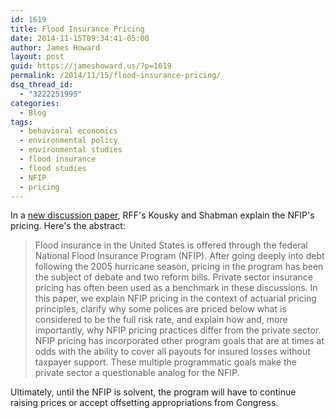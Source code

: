 ```yaml
---
id: 1619
title: Flood Insurance Pricing
date: 2014-11-15T09:34:41-05:00
author: James Howard
layout: post
guid: https://jameshoward.us/?p=1619
permalink: /2014/11/15/flood-insurance-pricing/
dsq_thread_id:
  - "3222251995"
categories:
  - Blog
tags:
  - behavioral economics
  - environmental policy
  - environmental studies
  - flood insurance
  - flood studies
  - NFIP
  - pricing
---
```

In a <a href="https://ideas.repec.org/p/rff/dpaper/dp-14-37.html">new discussion paper</a>, RFF's Kousky and Shabman explain the NFIP's pricing.  Here's the abstract:

<blockquote>
  Flood insurance in the United States is offered through the federal National Flood Insurance Program (NFIP). After going deeply into debt following the 2005 hurricane season, pricing in the program has been the subject of debate and two reform bills. Private sector insurance pricing has often been used as a benchmark in these discussions. In this paper, we explain NFIP pricing in the context of actuarial pricing principles, clarify why some polices are priced below what is considered to be the full risk rate, and explain how and, more importantly, why NFIP pricing practices differ from the private sector. NFIP pricing has incorporated other program goals that are at times at odds with the ability to cover all payouts for insured losses without taxpayer support. These multiple programmatic goals make the private sector a questionable analog for the NFIP.
</blockquote>

Ultimately, until the NFIP is solvent, the program will have to continue raising prices or accept offsetting appropriations from Congress.

